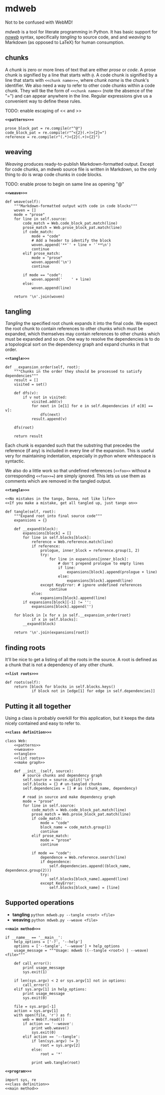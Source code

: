 

# mdweb
Not to be confused with WebMD!

*mdweb* is a tool for literate programming in Python.
It has basic support for [*noweb*](http://www.cs.tufts.edu/~nr/noweb/) syntax,
specifically *tangling* to source code,
and and *weaving* to Markdown (as opposed to LaTeX) for human consumption.

## chunks
A *chunk* is zero or more lines of text that are either *prose* or *code*.
A prose chunk is signified by a line that starts with `@`.
A code chunk is signified by a line that starts with `<<chunk name>>=`,
where *chunk name* is the chunk's identifier.
We also need a way to refer to other code chunks within a code chunk.
They will tke the form of `<<chunk name>>` (note the absence of the "=")
and can appear anywhere in the line.
Regular expressions give us a convenient way to define these rules.

TODO: enable escaping of << and >>

**`<<patterns>>=`**

    prose_block_pat = re.compile(r"^@")
    code_block_pat = re.compile(r"^<{2}(.+)>{2}=")
    reference = re.compile(r"(.*)<{2}(.+)>{2}")



## weaving
*Weaving* produces ready-to-publish Markdown-formatted output.
Except for code chunks, an mdweb source file is written in Markdown,
so the only thing to do is wrap code chunks in code blocks.

TODO: enable prose to begin on same line as opening "@"

**`<<weave>>=`**

    def weave(self):
        """Markdown-formatted output with code in code blocks"""
        woven = []
        mode = "prose"
        for line in self.source:
            code_match = Web.code_block_pat.match(line)
            prose_match = Web.prose_block_pat.match(line)
            if code_match:
                mode = "code"
                # Add a header to identify the block
                woven.append('**`' + line + '`**\n')
                continue
            elif prose_match:
                mode = "prose"
                woven.append('\n')
                continue
    
            if mode == "code":
                woven.append('    ' + line)
            else:
                woven.append(line)
    
        return '\n'.join(woven)



## tangling
*Tangling* the specified root chunk expands it into the final code.
We expect the root chunk to contain references to other chunks which must be expanded,
which themselves may contain references to other chunks which must be expanded and so on.
One way to resolve the dependencies is to do a topological sort on the dependency graph and expand chunks in that order.

**`<<tangle>>=`**

    
    def __expansion_order(self, root):
        """Chunks in the order they should be processed to satisfy dependencies"""
        result = []
        visited = set()
    
        def dfs(v):
            if v not in visited:
                visited.add(v)
                for next in [e[1] for e in self.dependencies if e[0] == v]:
                    dfs(next)
                result.append(v)
    
        dfs(root)
    
        return result



Each chunk is expanded such that the substring that precedes the reference (if any) is included in every line of the expansion.
This is useful very for maintaining indentation,
especially in python where whitespace is syntactic.

We also do a little work so that undefined references
(`<<foo>>` without a corresponding `<<foo>>=`)
are simply ignored.
This lets us use them as comments which are removed in the tangled output.

**`<<tangle>>=`**

    <<No mistakes in the tango, Donna, not like life>>
    <<If you make a mistake, get all tangled up, just tango on>>
    
    def tangle(self, root):
        """Expand root into final source code"""
        expansions = {}
    
        def __expand(block):
            expansions[block] = []
            for line in self.blocks[block]:
                reference = Web.reference.match(line)
                if reference:
                    prologue, inner_block = reference.group(1, 2)
                    try:
                        for line in expansions[inner_block]:
                            # don't prepend prologue to empty lines
                            if line:
                                expansions[block].append(prologue + line)
                            else:
                                expansions[block].append(line)
                    except KeyError: # ignore undefined references
                        continue
                else:
                    expansions[block].append(line)
            if expansions[block][-1] != '':
                expansions[block].append('')
    
        for block in [x for x in self.__expansion_order(root)
                if x in self.blocks]:
            __expand(block)
    
        return '\n'.join(expansions[root])



## finding roots
It'll be nice to get a listing of all the roots in the source.
A root is defined as a chunk that is not a dependency of any other chunk.

**`<<list roots>>=`**

    
    def roots(self):
        return [block for blocks in self.blocks.keys()
                if block not in [edge[1] for edge in self.dependencies]]



## Putting it all together

Using a class is probably overkill for this application,
but it keeps the data nicely contained and easy to refer to.

**`<<class definition>>=`**

    class Web:
        <<patterns>>
        <<weave>>
        <<tangle>>
        <<list roots>>
        <<make graph>>
    
        def __init__(self, source):
            # source chunks and dependency graph
            self.source = source.split('\n')
            self.blocks = {} # un-tangled chunks
            self.dependencies = [] # as (chunk_name, dependency)
    
            # read in source and make dependency graph
            mode = "prose"
            for line in self.source:
                code_match = Web.code_block_pat.match(line)
                prose_match = Web.prose_block_pat.match(line)
                if code_match:
                    mode = "code"
                    block_name = code_match.group(1)
                    continue
                elif prose_match:
                    mode = "prose"
                    continue
    
                if mode == "code":
                    dependence = Web.reference.search(line)
                    if dependence:
                        self.dependencies.append((block_name, dependence.group(2)))
                    try:
                        self.blocks[block_name].append(line)
                    except KeyError:
                        self.blocks[block_name] = [line]



## Supported operations

* **tangling** `python mdweb.py --tangle <root> <file>`
* **weaving** `python mdweb.py --weave <file>`

**`<<main method>>=`**

    if __name__ == '__main__':
        help_options = ['-?', '--help']
        options = ['--tangle', '--weave'] + help_options
        usage_message = """Usage: mdweb ((--tangle <root>) | --weave) <file>"""
    
        def call_error():
            print usage_message
            sys.exit(1)
    
        if len(sys.argv) < 2 or sys.argv[1] not in options:
            call_error()
        elif sys.argv[1] in help_options:
            print usage_message
            sys.exit(0)
    
        file = sys.argv[-1]
        action = sys.argv[1]
        with open(file, 'r') as f:
            web = Web(f.read())
            if action == '--weave':
                print web.weave()
                sys.exit(0)
            elif action == '--tangle':
                if len(sys.argv) != 3:
                    root = sys.argv[2]
                else:
                    root = '*'
    
                print web.tangle(root)



**`<<program>>=`**

    import sys, re
    <<class definition>>
    <<main method>>



